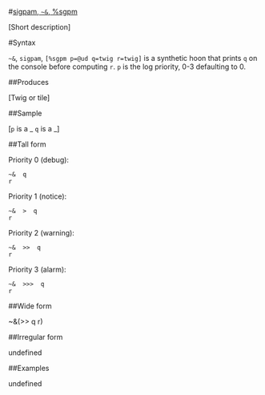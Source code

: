#[sigpam, `~&`, %sgpm](#sgpm)

[Short description]

#Syntax

`~&`, `sigpam`, `[%sgpm p=@ud q=twig r=twig]` is a synthetic hoon 
that prints `q` on the console before computing `r`.  `p` is the
log priority, 0-3 defaulting to 0.

##Produces

[Twig or tile]

##Sample

[`p` is a _
`q` is a _]

##Tall form

Priority 0 (debug):

    ~&  q
    r

Priority 1 (notice):

    ~&  >  q
    r

Priority 2 (warning):

    ~&  >>  q
    r

Priority 3 (alarm):

    ~&  >>>  q
    r

##Wide form

~&(>> q r)

##Irregular form

undefined

##Examples

undefined

